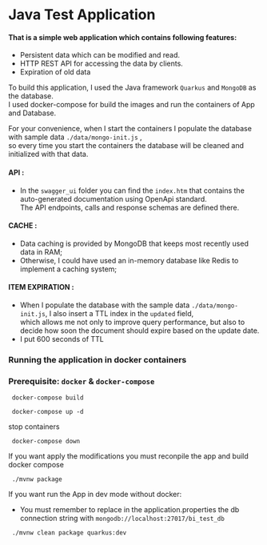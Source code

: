 # Java Test Application

#### That is a simple web application which contains following features:
- Persistent data which can be modified and read.
- HTTP REST API for accessing the data by clients.
- Expiration of old data

To build this application, I used the Java framework `Quarkus` and `MongoDB` as the database. \
I used docker-compose for build the images and run the containers of App and Database. 

For your convenience, when I start the containers I populate the database with sample data `./data/mongo-init.js` , \
so every time you start the containers the database will be cleaned and initialized with that data.


#### API :

- In the `swagger_ui` folder you can find the `index.htm` that contains the auto-generated documentation using OpenApi standard. \
The API endpoints, calls and response schemas are defined there.

#### CACHE :

- Data caching is provided by MongoDB that keeps most recently used data in RAM;
- Otherwise, I could have used an in-memory database like Redis to implement a caching system;

#### ITEM EXPIRATION :

- When I populate the database with the sample data `./data/mongo-init.js`, I also insert a TTL index in the `updated` field, \
which allows me not only to improve query performance, but also to decide how soon the document should expire based on the update date.
- I put 600 seconds of TTL


### Running the application in docker containers

### Prerequisite: `docker` & `docker-compose`

```shell script
 docker-compose build
```

```shell script
 docker-compose up -d
```

stop containers

```shell script
 docker-compose down
```

If you want apply the modifications you must reconpile the app and build docker compose

```shell script
 ./mvnw package
```

If you want run the App in dev mode without docker:

- You must remember to replace in the application.properties the db connection string with `mongodb://localhost:27017/bi_test_db`
```shell script
 ./mvnw clean package quarkus:dev
```
